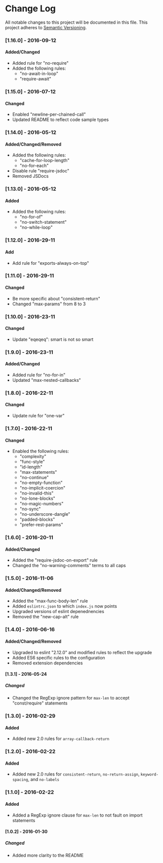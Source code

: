 # Change Log
All notable changes to this project will be documented in this file.
This project adheres to [Semantic Versioning](http://semver.org/).

### [1.16.0] - 2016-09-12
#### Added/Changed
- Added rule for "no-require"
- Added the following rules:
  - "no-await-in-loop"
  - "require-await"

### [1.15.0] - 2016-07-12
#### Changed
- Enabled "newline-per-chained-call"
- Updated README to reflect code sample types

### [1.14.0] - 2016-05-12
#### Added/Changed/Removed
- Added the following rules:
  - "cache-for-loop-length"
  - "no-for-each"
- Disable rule "require-jsdoc"
- Removed JSDocs

### [1.13.0] - 2016-05-12
#### Added
- Added the following rules:
  - "no-for-of"
  - "no-switch-statement"
  - "no-while-loop"

### [1.12.0] - 2016-29-11
#### Add
- Add rule for "exports-always-on-top"

### [1.11.0] - 2016-29-11
#### Changed
- Be more specific about "consistent-return"
- Changed "max-params" from 8 to 3

### [1.10.0] - 2016-23-11
#### Changed
- Update "eqeqeq": smart is not so smart

### [1.9.0] - 2016-23-11
#### Added/Changed
- Added rule for "no-for-in"
- Updated "max-nested-callbacks"

### [1.8.0] - 2016-22-11
#### Changed
- Update rule for "one-var"

### [1.7.0] - 2016-22-11
#### Changed
- Enabled the following rules:
  - "complexity"
  - "func-style"
  - "id-length"
  - "max-statements"
  - "no-continue"
  - "no-empty-function"
  - "no-implicit-coercion"
  - "no-invalid-this"
  - "no-lone-blocks"
  - "no-magic-numbers"
  - "no-sync"
  - "no-underscore-dangle"
  - "padded-blocks"
  - "prefer-rest-params"

### [1.6.0] - 2016-20-11
#### Added/Changed
- Added the "require-jsdoc-on-export" rule
- Changed the "no-warning-comments" terms to all caps

### [1.5.0] - 2016-11-06
#### Added/Changed/Removed
- Added the "max-func-body-len" rule
- Added `eslintrc.json` to which `index.js` now points
- Upgraded versions of eslint depenednencies
- Removed the "new-cap-alt" rule

### [1.4.0] - 2016-06-16
#### Added/Changed/Removed
- Upgraded to eslint "2.12.0" and modified rules to reflect the upgrade
- Added ES6 specific rules to the configuration
- Removed extension dependencies

#### [1.3.1] - 2016-05-24
##### Changed
- Changed the RegExp ignore pattern for `max-len` to accept "const/require"
statements

### [1.3.0] - 2016-02-29
#### Added
- Added new 2.0 rules for `array-callback-return`

### [1.2.0] - 2016-02-22
#### Added
- Added new 2.0 rules for `consistent-return`, `no-return-assign`,
`keyword-spacing`, and `no-labels`

### [1.1.0] - 2016-02-22
#### Added
- Added a RegExp ignore clause for `max-len` to not fault on import statements

#### [1.0.2] - 2016-01-30
##### Changed
- Added more clarity to the README